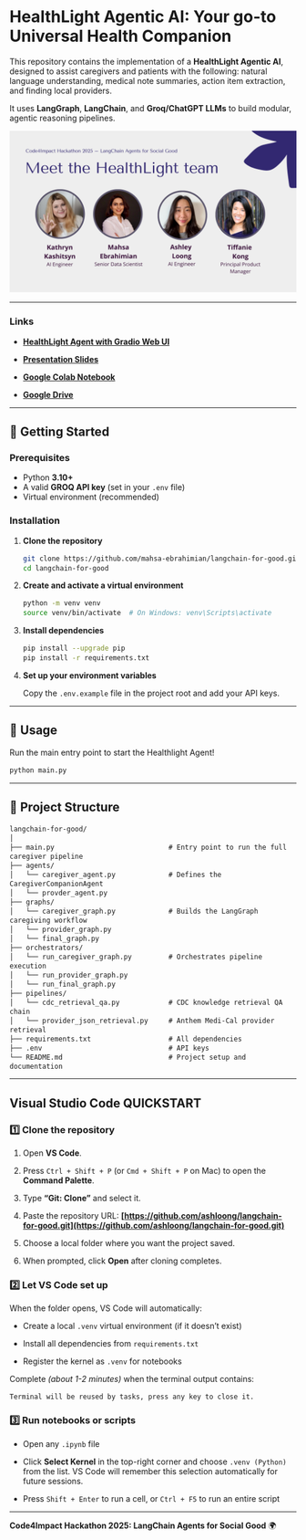 # HealthLight Agentic AI: Your go-to Universal Health Companion

This repository contains the implementation of a **HealthLight Agentic AI**, designed to assist caregivers and patients with the following: natural language understanding, medical note summaries, action item extraction, and finding local providers.

It uses **LangGraph**, **LangChain**, and **Groq/ChatGPT LLMs** to build modular, agentic reasoning pipelines.

![team-photo](https://github.com/ashloong/langchain-for-good/blob/main/team-photo.png)

---

### Links

- **[HealthLight Agent with Gradio Web UI](https://huggingface.co/spaces/kathrynkash/health-companion)**

- **[Presentation Slides](https://github.com/ashloong/langchain-for-good/blob/main/HealthLight%20-%20Universal%20Health%20Navigator.pdf)**

- **[Google Colab Notebook](https://colab.research.google.com/drive/1IPOwPDo9bpn5JcnG7zlqXx-k0W-7vQm1?usp=sharing#scrollTo=D6BIoI8qr9i8)**

- **[Google Drive](https://drive.google.com/drive/folders/1m_wLZYN14QVh8Tm4n59E5pjymtccwM4w?usp=sharing)**

---

## 🚀 Getting Started

### Prerequisites

* Python **3.10+**
* A valid **GROQ API key** (set in your `.env` file)
* Virtual environment (recommended)

### Installation

1. **Clone the repository**

   ```bash
   git clone https://github.com/mahsa-ebrahimian/langchain-for-good.git
   cd langchain-for-good
   ```

2. **Create and activate a virtual environment**

   ```bash
   python -m venv venv
   source venv/bin/activate  # On Windows: venv\Scripts\activate
   ```

3. **Install dependencies**

   ```bash
   pip install --upgrade pip
   pip install -r requirements.txt
   ```

4. **Set up your environment variables**

   Copy the `.env.example` file in the project root and add your API keys.

---

## 🧠 Usage

Run the main entry point to start the Healthlight Agent!

```bash
python main.py
```

---

## 📂 Project Structure

```
langchain-for-good/
│
├── main.py                            # Entry point to run the full caregiver pipeline
├── agents/
│   └── caregiver_agent.py             # Defines the CaregiverCompanionAgent
│   └── provder_agent.py
├── graphs/
│   └── caregiver_graph.py             # Builds the LangGraph caregiving workflow
│   └── provider_graph.py
│   └── final_graph.py
├── orchestrators/
│   └── run_caregiver_graph.py         # Orchestrates pipeline execution
│   └── run_provider_graph.py
│   └── run_final_graph.py
├── pipelines/
│   └── cdc_retrieval_qa.py            # CDC knowledge retrieval QA chain
│   └── provider_json_retrieval.py     # Anthem Medi-Cal provider retrieval
├── requirements.txt                   # All dependencies
├── .env                               # API keys
└── README.md                          # Project setup and documentation
```

---

## Visual Studio Code QUICKSTART

### 1️⃣ Clone the repository

1. Open **VS Code**.

2. Press `Ctrl + Shift + P` (or `Cmd + Shift + P` on Mac) to open the **Command Palette**.

3. Type **“Git: Clone”** and select it.

4. Paste the repository URL: **[https://github.com/ashloong/langchain-for-good.git](https://github.com/ashloong/langchain-for-good.git)**

5. Choose a local folder where you want the project saved.

6. When prompted, click **Open** after cloning completes.

### 2️⃣ Let VS Code set up

When the folder opens, VS Code will automatically:

- Create a local `.venv` virtual environment (if it doesn’t exist)

- Install all dependencies from `requirements.txt`

- Register the kernel as `.venv` for notebooks

Complete *(about 1-2 minutes)* when the terminal output contains:

    Terminal will be reused by tasks, press any key to close it.

### 3️⃣ Run notebooks or scripts

- Open any `.ipynb` file

- Click **Select Kernel** in the top-right corner and choose `.venv (Python)` from the list. VS Code will remember this selection automatically for future sessions.

- Press `Shift + Enter` to run a cell, or `Ctrl + F5` to run an entire script

---

**Code4Impact Hackathon 2025: LangChain Agents for Social Good** 🌍

